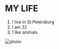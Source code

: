 # MY LIFE

1. I live in St.Petersburg
2. I am 32
3. I like animals
   
![photo](https://vk.com/id38329130?z=photo38329130_457241452%2Falbum38329130_0%2Frev)

